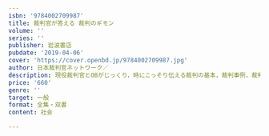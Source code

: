 ```yaml
---
isbn: '9784002709987'
title: 裁判官が答える 裁判のギモン
volume: ''
series: ''
publisher: 岩波書店
pubdate: '2019-04-06'
cover: 'https://cover.openbd.jp/9784002709987.jpg'
author: 日本裁判官ネットワーク／
description: 現役裁判官とOBがじっくり，時にこっそり伝える裁判の基本，裁判事例，裁判官の日常など盛りだくさん．
price: '660'
genre: ''
target: 一般
format: 全集・双書
content: 社会

---
```

